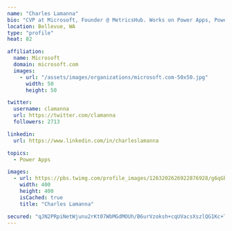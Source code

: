 ```yaml
---
name: "Charles Lamanna"
bio: "CVP at Microsoft, Founder @ MetricsHub. Works on Power Apps, Power Automate, Power Virtual Agent, Common Data Service and Dynamics 365."
location: Bellevue, WA
type: "profile"
heat: 82

affiliation:
  name: Microsoft
  domain: microsoft.com
  images:
    - url: "/assets/images/organizations/microsoft.com-50x50.jpg"
      width: 50
      height: 50

twitter:
  username: clamanna
  url: https://twitter.com/clamanna
  followers: 2713

linkedin:
  url: https://www.linkedin.com/in/charleslamanna

topics:
  - Power Apps

images:
  - url: https://pbs.twimg.com/profile_images/1263202626922876928/g6qGbHZ-_400x400.jpg
    width: 400
    height: 400
    isCached: true
    title: "Charles Lamanna"

secured: "qJN2PRpiNetWjunu2rKt07WbMGdMOUh/B6urVzoksh+cqUVacsXszlQG1Kc+TUB0cjut17Ktcn3J04wSI6CbiBQYME8niIJGkt+0lXILqjWdoklAlCcVZF6RQu1BW4gNZjCBFCX5lHfAaRLuARwhD0bxwnq+5oiCVBRGAJFI+18SLFH8facWd1pbKi7D/Rt3pCilcgzAu8R/6CefL9VQ7arrLb1WBayC3DSq9PruHCjAeJsee1JYOX/eu0Wi3ld9g4l6bU/tVEVNoKTt4DdMJ2pgbyOzl0lPPJrn6Ize58o8HNEXBGVv3YJWhY4wdhOpETTk0gUnHt7/lTv5ByNsqertk+rA2ZTjruN9H8HtFFu8peLaLSqYxGo2ejax9jGGlZT/n87PvzAeVCSvOfJdiMxsQEaiRBsvZR3SjD8nZ/Q=;URaB4loPi+7F9enojpTsUQ=="
---
```


